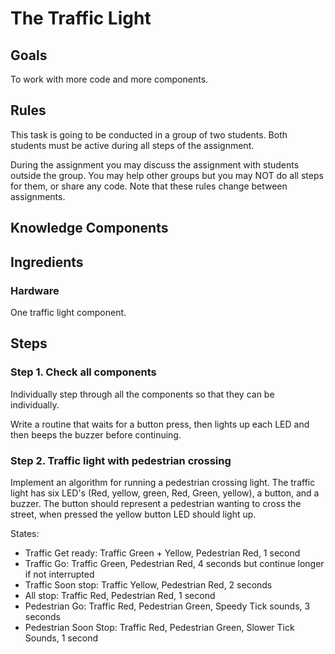 # The Traffic Light

## Goals
To work with more code and more components.

## Rules

This task is going to be conducted in a group of two students. Both students must be active during all steps of the assignment.

During the assignment you may discuss the assignment with students outside the group. 
You may help other groups but you may NOT do all steps for them, or share any code. Note that these rules change between assignments.

## Knowledge Components


## Ingredients

### Hardware
 One traffic light component.
 
 
 
## Steps


### Step 1. Check all components

Individually step through all the components so that they can be individually. 

Write a routine that waits for a button press, then lights up each LED and then beeps the buzzer before continuing.


### Step 2. Traffic light with pedestrian crossing
Implement an algorithm for running a pedestrian crossing light. The traffic light has six LED's (Red, yellow, green, Red, Green, yellow), a button, and a buzzer. The button should represent a pedestrian wanting to cross the street, when pressed the yellow button LED should light up. 

States:
 * Traffic Get ready: Traffic Green + Yellow, Pedestrian Red, 1 second
 * Traffic Go: Traffic Green, Pedestrian Red, 4 seconds but continue longer if not interrupted
 * Traffic Soon stop: Traffic Yellow, Pedestrian Red, 2 seconds
 * All stop: Traffic Red, Pedestrian Red, 1 second
 * Pedestrian Go: Traffic Red, Pedestrian Green, Speedy Tick sounds, 3 seconds
 * Pedestrian Soon Stop: Traffic Red, Pedestrian Green, Slower Tick Sounds, 1 second
 
 

 
 
 
